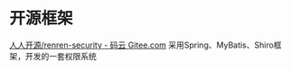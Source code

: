 # 开源框架

[人人开源/renren-security - 码云 Gitee.com](https://gitee.com/babaio/renren-security) 采用Spring、MyBatis、Shiro框架，开发的一套权限系统